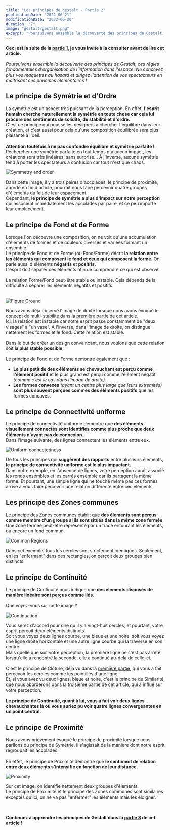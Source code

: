 ```yaml
---
title: "Les principes de gestalt - Partie 2"
publicationDate: "2022-06-21"
modificationDate: "2022-06-20"
duration: "7"
image: "gestalt/gestalt.png"
excerpt: "Poursuivons ensemble la découverte des principes de Gestalt, ces règles fondamentales d'organisation de l'information dans l'espace. Ne concevez plus vos maquettes au hasard et dirigez l'attention de vos spectacteurs en maîtrisant ces principes élémentaires !"
---
```


**Ceci est la suite de la [partie 1](/blog/les-principes-de-gestalt-partie-1-3), je vous invite à la consulter avant de lire cet article.**<br/>
<br/>
*Poursuivons ensemble la découverte des principes de Gestalt, ces règles fondamentales d'organisation de l'information dans l'espace. Ne concevez plus vos maquettes au hasard et dirigez l'attention de vos spectacteurs en maîtrisant ces principes élémentaires !*

## Le principe de Symétrie et d'Ordre
La symétrie est un aspect très puissant de la perception. En effet, **l'esprit humain cherche naturellement la symétrie en toute chose car cela lui procure des sentiments de solidité, de stabilité et d'ordre.**<br/>
C'est ce principe qui pousse les designers à chercher l'équilibre dans leur création, et c'est aussi pour cela qu'une composition équilibrée sera plus plaisante à l'oeil.<br/>
<br/>
**Attention toutefois à ne pas confondre équilibre et symétrie parfaite !**<br/>
Rechercher une symétrie parfaite en tout temps n'a aucun impact, les créations sont très linéaires, sans surprise... À l'inverse, aucune symétrie tend à porter les spectateurs à confusion car tout n'est que chaos. 
<br/>

![Symmetry and order](/images/blog/gestalt/symmetry.png)

Dans cette image, il y a trois paires d'accolades, le principe de proximité, abordé en fin d'article, pourrait nous faire percevoir quatre groupes d'éléments du fait de leur espacement.<br/>
Cependant, **le principe de symétrie a plus d'impact sur notre perception** qui associent immédiatement les accolades par paire, et ce peu importe leur emplacement.

## Le principe de Fond et de Forme
Lorsque l'on découvre une composition, on ne voit qu'une accumulation d'éléments de formes et de couleurs diverses et variées formant un ensemble.<br/>
Le principe de Fond et de Forme (ou Fond/Forme) décrit **la relation entre les éléments qui composent le fond et ceux qui composent la forme**. On parle aussi d'éléments **négatifs** et **positifs**.<br/>
L'esprit doit séparer ces éléments afin de comprendre ce qui est observé.<br/>
<br/>
La relation Forme/Fond peut-être stable ou instable. Cela dépends de la difficulté à séparer les éléments négatifs et positifs.<br/>
<br/>

![Figure Ground](/images/blog/gestalt/figure-ground.png)
<br/>

Nous avons déja observé l'image de droite lorsque nous avons évoqué le concept de multi-stabilité dans la [première partie](/blog/les-principes-de-gestalt-partie-1-3) de cet article.<br/>
Ici, la relation est instable car notre esprit passe constamment de "deux visages" à "un vase". A l'inverse, dans l'image de droite, on distingue nettement les formes et le fond. Cette relation est stable.<br/>
<br/>
Dans le but de créer un design convaincant, nous voulons que cette relation soit **la plus stable possible**.<br/>
<br/>
Le principe de Fond et de Forme démontre également que :
- **Le plus petit de deux éléments se chevauchant est perçu comme l'élement positif** et le plus grand est perçu comme l'élement négatif *(comme c'est le cas dans l'image de droite)*.
- **Les formes convexes** *(ayant un centre plus large que leurs extremités)* **sont plus souvent perçues commes des éléments positifs** que les formes concaves. 


## Le principe de Connectivité uniforme
Le principe de connectivité uniforme démontre que **des éléments visuellement connectés sont identifiés comme plus proche que deux éléments n'ayant pas de connexion.**<br/>
Dans l'image suivante, des lignes connectent les éléments entre eux.<br/>

![Uniform connectedness](/images/blog/gestalt/uniform-connectedness.png)
<br/>

De tous les principes qui **suggèrent des rapports** entre plusieurs éléments, **le principe de connectivité uniforme est le plus impactant**.<br/>
Dans notre exemple, en l'absence de lignes, votre perception aurait associé les ronds ensembles et les carrés ensemble car ils partagent la même forme. Et pourtant, une simple ligne qui ne touche même pas ces formes arrive à vous faire percevoir une relation différente entre ces éléments.

## Les principe des Zones communes
Le principe des Zones communes établit que **des élements sont perçus comme membre d'un groupe si ils sont situés dans la même zone fermée**<br/>
Une zone fermée peut-être représenté par un tracé entourant les éléments, ou encore un fond commun.
<br/>

![Common Regions](/images/blog/gestalt/common-regions.png)

Dans cet exemple, tous les cercles sont strictement identiques. Seulement, en les "enfermant" dans des rectangles, on perçoit deux groupes bien distincts.<br/>

## Le principe de Continuité
Le principe de Continuité nous indique que **des élements disposés de manière linéaire sont perçus comme liés.**<br/>
<br/>
Que voyez-vous sur cette image ?<br/>

![Continuation](/images/blog/gestalt/continuation.png)
<br/>

Vous serez d'accord pour dire qu'il y a vingt-huit cercles, et pourtant, votre esprit perçoit deux éléments distincts.<br/>
Soit vous voyez deux lignes courbe, une bleue et une noire, soit vous voyez une ligne droite horizontale et une autre ligne courbe qui la traverse en son centre.<br/>
Mais quelle que soit votre perception, la première ligne ne s'est pas arrêté lorsqu'elle a rencontré la seconde, elle a continué au-delà de celle-ci.<br/>
<br/>
C'est le principe de Clôture, déja vu dans la [première partie](/blog/les-principes-de-gestalt-partie-1-3), qui vous a fait percevoir les cercles comme les pointillés d'une ligne.<br/>
Et, si vous avez vu deux lignes, bleue et noire, c'est le principe de Similarité, que nous aborderons dans la [troisième partie](/blog/les-principes-de-gestalt-partie-3-3) de cet article, qui a influé sur votre perception.<br/>
<br/>
**Le principe de Continuité, quant à lui, vous a fait voir deux lignes chevauchantes là où vous auriez pu voir quatre lignes convergeantes en un point central.**

## Le principe de Proximité
Nous avons brièvement évoqué le principe de proximité lorsque nous parlions du principe de Symétrie. Il s'agissait de la manière dont notre esprit regroupait les accolades.<br/>
<br/>
En effet, le principe de Proximité démontre que **le sentiment de relation entre deux éléments s'intensifie en fonction de leur distance**.

![Proximity](/images/blog/gestalt/proximity.png)
<br/>

Sur cet image, on identifie nettement deux groupes d'élements.<br/>
Le principe de Proximité et le principe des Zones communes sont similaires exceptés qu'ici, on ne va pas "enfermer" les éléments mais les éloigner.

<br/><br/>
**Continuez à apprendre les principes de Gestalt dans la [partie 3](/blog/les-principes-de-gestalt-partie-3-3) de cet article !**
